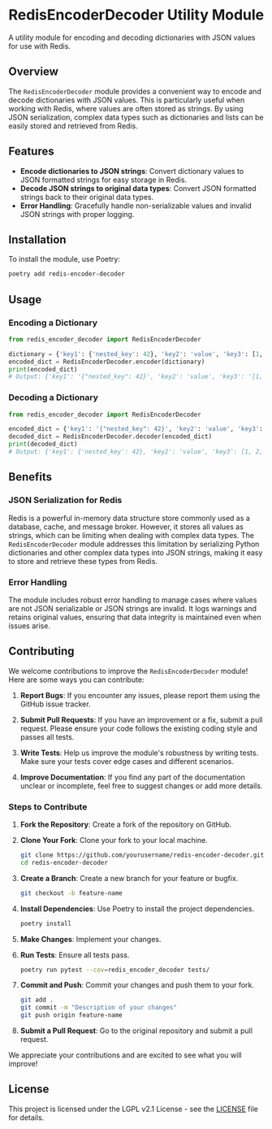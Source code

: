 # RedisEncoderDecoder Utility Module

A utility module for encoding and decoding dictionaries with JSON values for use with Redis.

## Overview

The `RedisEncoderDecoder` module provides a convenient way to encode and decode dictionaries with JSON values. This is particularly useful when working with Redis, where values are often stored as strings. By using JSON serialization, complex data types such as dictionaries and lists can be easily stored and retrieved from Redis.

## Features

- **Encode dictionaries to JSON strings**: Convert dictionary values to JSON formatted strings for easy storage in Redis.
- **Decode JSON strings to original data types**: Convert JSON formatted strings back to their original data types.
- **Error Handling**: Gracefully handle non-serializable values and invalid JSON strings with proper logging.

## Installation

To install the module, use Poetry:

```bash
poetry add redis-encoder-decoder
```

## Usage

### Encoding a Dictionary

```python
from redis_encoder_decoder import RedisEncoderDecoder

dictionary = {'key1': {'nested_key': 42}, 'key2': 'value', 'key3': [1, 2, 3]}
encoded_dict = RedisEncoderDecoder.encoder(dictionary)
print(encoded_dict)
# Output: {'key1': '{"nested_key": 42}', 'key2': 'value', 'key3': '[1, 2, 3]'}
```

### Decoding a Dictionary

```python
from redis_encoder_decoder import RedisEncoderDecoder

encoded_dict = {'key1': '{"nested_key": 42}', 'key2': 'value', 'key3': '[1, 2, 3]'}
decoded_dict = RedisEncoderDecoder.decoder(encoded_dict)
print(decoded_dict)
# Output: {'key1': {'nested_key': 42}, 'key2': 'value', 'key3': [1, 2, 3]}
```

## Benefits

### JSON Serialization for Redis

Redis is a powerful in-memory data structure store commonly used as a database, cache, and message broker. However, it stores all values as strings, which can be limiting when dealing with complex data types. The `RedisEncoderDecoder` module addresses this limitation by serializing Python dictionaries and other complex data types into JSON strings, making it easy to store and retrieve these types from Redis.

### Error Handling

The module includes robust error handling to manage cases where values are not JSON serializable or JSON strings are invalid. It logs warnings and retains original values, ensuring that data integrity is maintained even when issues arise.

## Contributing

We welcome contributions to improve the `RedisEncoderDecoder` module! Here are some ways you can contribute:

1. **Report Bugs**: If you encounter any issues, please report them using the GitHub issue tracker.

2. **Submit Pull Requests**: If you have an improvement or a fix, submit a pull request. Please ensure your code follows the existing coding style and passes all tests.

3. **Write Tests**: Help us improve the module's robustness by writing tests. Make sure your tests cover edge cases and different scenarios.

4. **Improve Documentation**: If you find any part of the documentation unclear or incomplete, feel free to suggest changes or add more details.

### Steps to Contribute

1. **Fork the Repository**: Create a fork of the repository on GitHub.

2. **Clone Your Fork**: Clone your fork to your local machine.

    ```bash
    git clone https://github.com/yourusername/redis-encoder-decoder.git
    cd redis-encoder-decoder
    ```

3. **Create a Branch**: Create a new branch for your feature or bugfix.

    ```bash
    git checkout -b feature-name
    ```

4. **Install Dependencies**: Use Poetry to install the project dependencies.

    ```bash
    poetry install
    ```

5. **Make Changes**: Implement your changes.

6. **Run Tests**: Ensure all tests pass.

    ```bash
    poetry run pytest --cov=redis_encoder_decoder tests/
    ```

7. **Commit and Push**: Commit your changes and push them to your fork.

    ```bash
    git add .
    git commit -m "Description of your changes"
    git push origin feature-name
    ```

8. **Submit a Pull Request**: Go to the original repository and submit a pull request.

We appreciate your contributions and are excited to see what you will improve!

## License

This project is licensed under the LGPL v2.1 License - see the [LICENSE](LICENSE) file for details.
